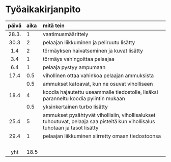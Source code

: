 # Työaikakirjanpito

| päivä | aika | mitä tein  |
| :----:|:-----| :-----|
| 28.3. | 1    | vaatimusmäärittely |
| 30.3  | 2    | pelaajan liikkuminen ja peliruutu lisätty |
| 1.4   | 2    | törmäyksen haivatseminen ja kuvat lisätty |
| 3.4   | 1    | törmäys vahingoittaa pelaajaa |
| 6.4   | 1    | pelaaja pystyy ampumaan |
| 17.4  | 0.5  | vihollinen ottaa vahinkoa pelaajan ammuksista |
|       | 0.5  | ammukset katoavat, kun ne osuvat viholliseen |
| 18.4  | 4    | koodia hajautettu useammalle tiedostolle, lisäksi paranneltu koodia pylintin mukaan |
|       | 0.5  | yksinkertainen turbo lisätty |
| 25.4  | 5    | ammukset pysähtyvät vihollisiin, vihollisalukset tuhoutuvat, pelaaja saa pisteitä kun vihollisalus tuhotaan ja tasot lisätty |
| 29.4  | 1    | pelaajan liikkuminen siirretty omaan tiedostoonsa |
|       |      | |
|       |      | |
|       |      | |
|       |      | |
| yht   | 18.5 | | 
